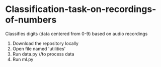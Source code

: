 # Classification-task-on-recordings-of-numbers
Classifies digits (data centered from 0-9) based on audio recordings

1. Download the repository locally
2. Open file named 'utilities'
3. Run data.py                                              //to process data
4. Run ml.py
